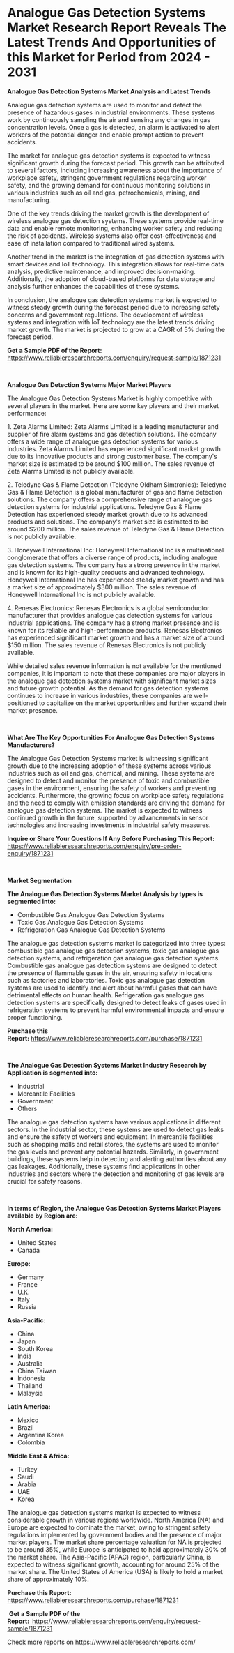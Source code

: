 <p><h1>Analogue Gas Detection Systems Market Research Report Reveals The Latest Trends And Opportunities of this Market for Period from 2024 - 2031</h1></p><p><strong>Analogue Gas Detection Systems Market Analysis and Latest Trends</strong></p>
<p><p>Analogue gas detection systems are used to monitor and detect the presence of hazardous gases in industrial environments. These systems work by continuously sampling the air and sensing any changes in gas concentration levels. Once a gas is detected, an alarm is activated to alert workers of the potential danger and enable prompt action to prevent accidents.</p><p>The market for analogue gas detection systems is expected to witness significant growth during the forecast period. This growth can be attributed to several factors, including increasing awareness about the importance of workplace safety, stringent government regulations regarding worker safety, and the growing demand for continuous monitoring solutions in various industries such as oil and gas, petrochemicals, mining, and manufacturing.</p><p>One of the key trends driving the market growth is the development of wireless analogue gas detection systems. These systems provide real-time data and enable remote monitoring, enhancing worker safety and reducing the risk of accidents. Wireless systems also offer cost-effectiveness and ease of installation compared to traditional wired systems.</p><p>Another trend in the market is the integration of gas detection systems with smart devices and IoT technology. This integration allows for real-time data analysis, predictive maintenance, and improved decision-making. Additionally, the adoption of cloud-based platforms for data storage and analysis further enhances the capabilities of these systems.</p><p>In conclusion, the analogue gas detection systems market is expected to witness steady growth during the forecast period due to increasing safety concerns and government regulations. The development of wireless systems and integration with IoT technology are the latest trends driving market growth. The market is projected to grow at a CAGR of 5% during the forecast period.</p></p>
<p><strong>Get a Sample PDF of the Report:&nbsp;</strong> <a href="https://www.reliableresearchreports.com/enquiry/request-sample/1871231">https://www.reliableresearchreports.com/enquiry/request-sample/1871231</a></p>
<p>&nbsp;</p>
<p><strong>Analogue Gas Detection Systems Major Market Players</strong></p>
<p><p>The Analogue Gas Detection Systems Market is highly competitive with several players in the market. Here are some key players and their market performance:</p><p>1. Zeta Alarms Limited: Zeta Alarms Limited is a leading manufacturer and supplier of fire alarm systems and gas detection solutions. The company offers a wide range of analogue gas detection systems for various industries. Zeta Alarms Limited has experienced significant market growth due to its innovative products and strong customer base. The company's market size is estimated to be around $100 million. The sales revenue of Zeta Alarms Limited is not publicly available.</p><p>2. Teledyne Gas & Flame Detection (Teledyne Oldham Simtronics): Teledyne Gas & Flame Detection is a global manufacturer of gas and flame detection solutions. The company offers a comprehensive range of analogue gas detection systems for industrial applications. Teledyne Gas & Flame Detection has experienced steady market growth due to its advanced products and solutions. The company's market size is estimated to be around $200 million. The sales revenue of Teledyne Gas & Flame Detection is not publicly available.</p><p>3. Honeywell International Inc: Honeywell International Inc is a multinational conglomerate that offers a diverse range of products, including analogue gas detection systems. The company has a strong presence in the market and is known for its high-quality products and advanced technology. Honeywell International Inc has experienced steady market growth and has a market size of approximately $300 million. The sales revenue of Honeywell International Inc is not publicly available.</p><p>4. Renesas Electronics: Renesas Electronics is a global semiconductor manufacturer that provides analogue gas detection systems for various industrial applications. The company has a strong market presence and is known for its reliable and high-performance products. Renesas Electronics has experienced significant market growth and has a market size of around $150 million. The sales revenue of Renesas Electronics is not publicly available.</p><p>While detailed sales revenue information is not available for the mentioned companies, it is important to note that these companies are major players in the analogue gas detection systems market with significant market sizes and future growth potential. As the demand for gas detection systems continues to increase in various industries, these companies are well-positioned to capitalize on the market opportunities and further expand their market presence.</p></p>
<p>&nbsp;</p>
<p><strong>What Are The Key Opportunities For Analogue Gas Detection Systems Manufacturers?</strong></p>
<p><p>The Analogue Gas Detection Systems market is witnessing significant growth due to the increasing adoption of these systems across various industries such as oil and gas, chemical, and mining. These systems are designed to detect and monitor the presence of toxic and combustible gases in the environment, ensuring the safety of workers and preventing accidents. Furthermore, the growing focus on workplace safety regulations and the need to comply with emission standards are driving the demand for analogue gas detection systems. The market is expected to witness continued growth in the future, supported by advancements in sensor technologies and increasing investments in industrial safety measures.</p></p>
<p><strong>Inquire or Share Your Questions If Any Before Purchasing This Report:</strong> <a href="https://www.reliableresearchreports.com/enquiry/pre-order-enquiry/1871231">https://www.reliableresearchreports.com/enquiry/pre-order-enquiry/1871231</a></p>
<p>&nbsp;</p>
<p><strong>Market Segmentation</strong></p>
<p><strong>The Analogue Gas Detection Systems Market Analysis by types is segmented into:</strong></p>
<p><ul><li>Combustible Gas Analogue Gas Detection Systems</li><li>Toxic Gas Analogue Gas Detection Systems</li><li>Refrigeration Gas Analogue Gas Detection Systems</li></ul></p>
<p><p>The analogue gas detection systems market is categorized into three types: combustible gas analogue gas detection systems, toxic gas analogue gas detection systems, and refrigeration gas analogue gas detection systems. Combustible gas analogue gas detection systems are designed to detect the presence of flammable gases in the air, ensuring safety in locations such as factories and laboratories. Toxic gas analogue gas detection systems are used to identify and alert about harmful gases that can have detrimental effects on human health. Refrigeration gas analogue gas detection systems are specifically designed to detect leaks of gases used in refrigeration systems to prevent harmful environmental impacts and ensure proper functioning.</p></p>
<p><strong>Purchase this Report:&nbsp;</strong><a href="https://www.reliableresearchreports.com/purchase/1871231">https://www.reliableresearchreports.com/purchase/1871231</a></p>
<p>&nbsp;</p>
<p><strong>The Analogue Gas Detection Systems Market Industry Research by Application is segmented into:</strong></p>
<p><ul><li>Industrial</li><li>Mercantile Facilities</li><li>Government</li><li>Others</li></ul></p>
<p><p>The analogue gas detection systems have various applications in different sectors. In the industrial sector, these systems are used to detect gas leaks and ensure the safety of workers and equipment. In mercantile facilities such as shopping malls and retail stores, the systems are used to monitor the gas levels and prevent any potential hazards. Similarly, in government buildings, these systems help in detecting and alerting authorities about any gas leakages. Additionally, these systems find applications in other industries and sectors where the detection and monitoring of gas levels are crucial for safety reasons.</p></p>
<p>&nbsp;</p>
<p><strong>In terms of Region, the Analogue Gas Detection Systems Market Players available by Region are:</strong></p>
<p>
    <p> <strong> North America: </strong>
        <ul>
            <li>United States</li>
            <li>Canada</li>
        </ul>
        </p> 
    <p> <strong> Europe: </strong>
        <ul>
            <li>Germany</li>
            <li>France</li>
            <li>U.K.</li>
            <li>Italy</li>
            <li>Russia</li>
        </ul>
        </p> 
    <p> <strong> Asia-Pacific: </strong>
        <ul>
            <li>China</li>
            <li>Japan</li>
            <li>South Korea</li>
            <li>India</li>
            <li>Australia</li>
            <li>China Taiwan</li>
            <li>Indonesia</li>
            <li>Thailand</li>
            <li>Malaysia</li>
        </ul>
        </p> 
    <p> <strong> Latin America: </strong>
        <ul>
            <li>Mexico</li>
            <li>Brazil</li>
            <li>Argentina Korea</li>
            <li>Colombia</li>
        </ul>
        </p> 
    <p> <strong> Middle East & Africa: </strong>
        <ul>
            <li>Turkey</li>
            <li>Saudi</li>
            <li>Arabia</li>
            <li>UAE</li>
            <li>Korea</li>
        </ul>
    </p>
    </p>
<p><p>The analogue gas detection systems market is expected to witness considerable growth in various regions worldwide. North America (NA) and Europe are expected to dominate the market, owing to stringent safety regulations implemented by government bodies and the presence of major market players. The market share percentage valuation for NA is projected to be around 35%, while Europe is anticipated to hold approximately 30% of the market share. The Asia-Pacific (APAC) region, particularly China, is expected to witness significant growth, accounting for around 25% of the market share. The United States of America (USA) is likely to hold a market share of approximately 10%.</p></p>
<p><strong>Purchase this Report: </strong><a href="https://www.reliableresearchreports.com/purchase/1871231">https://www.reliableresearchreports.com/purchase/1871231</a></p>
<p>&nbsp;<strong>Get a Sample PDF of the Report:&nbsp;&nbsp;</strong><a href="https://www.reliableresearchreports.com/enquiry/request-sample/1871231">https://www.reliableresearchreports.com/enquiry/request-sample/1871231</a></p>
<p><strong></strong></p>
<p>Check more reports on https://www.reliableresearchreports.com/</p>